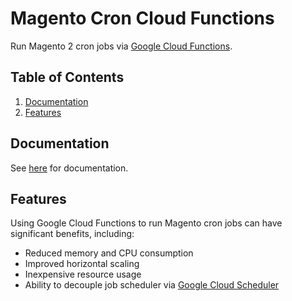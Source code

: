 # Magento Cron Cloud Functions

Run Magento 2 cron jobs via [Google Cloud Functions](https://cloud.google.com/functions/).

## Table of Contents

1. [Documentation](#documentation)
2. [Features](#features)

## Documentation

See [here](https://docs.auroraextensions.com/magento/extensions/2.x/magentocroncloudfunctions/latest/) for documentation.

## Features

Using Google Cloud Functions to run Magento cron jobs can have significant benefits, including:

+ Reduced memory and CPU consumption
+ Improved horizontal scaling
+ Inexpensive resource usage
+ Ability to decouple job scheduler via [Google Cloud Scheduler](https://cloud.google.com/scheduler/)
